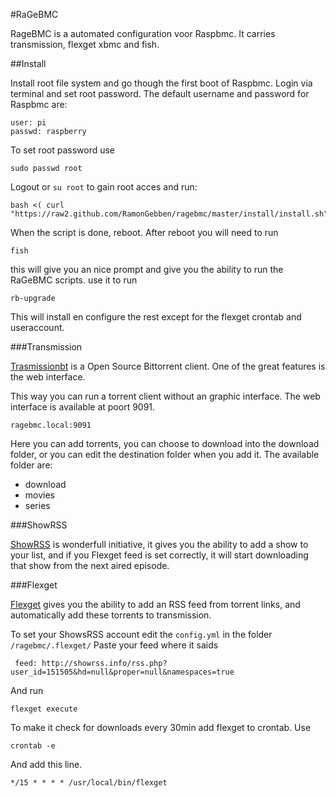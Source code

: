 #RaGeBMC 

RageBMC is a automated configuration voor Raspbmc.
It carries transmission, flexget xbmc and fish.

##Install

Install root file system and go though the first boot of Raspbmc.
Login via terminal and set root password.
The default username and password for Raspbmc are:

    user: pi
    passwd: raspberry
    
To set root password use

    sudo passwd root
    
Logout or `su root` to gain root acces and run:

    bash <( curl "https://raw2.github.com/RamonGebben/ragebmc/master/install/install.sh")
    
When the script is done, reboot.
After reboot you will need to run 

    fish

this will give you an nice prompt and give you the ability to run the RaGeBMC scripts. use it to run 

    rb-upgrade
    
This will install en configure the rest except for the flexget crontab and useraccount.


###Transmission

[Trasmissionbt](http://www.transmissionbt.com/) is a Open Source Bittorrent client. One of the great features is the web interface. 

This way you can run a torrent client without an graphic interface.
The web interface is available at poort 9091.

    ragebmc.local:9091
    
Here you can add torrents, you can choose to download into the download folder, or you can edit the destination folder when you add it.
The available folder are:

- download
- movies
- series

###ShowRSS

[ShowRSS](http://showrss.info) is wonderfull initiative, it gives you the ability to add a show to your list, and if you Flexget feed is set correctly, it will start downloading that show from the next aired episode.

###Flexget

[Flexget](http://flexget.com) gives you the ability to add an RSS feed from torrent links, and automatically add these torrents to transmission.

To set your ShowsRSS account edit the `config.yml` in the folder `/ragebmc/.flexget/`
Paste your feed where it saids

     feed: http://showrss.info/rss.php?user_id=151505&hd=null&proper=null&namespaces=true 

And run

    flexget execute
    
To make it check for downloads every 30min add flexget to crontab.
Use 

    crontab -e

And add this line.    

    */15 * * * * /usr/local/bin/flexget


